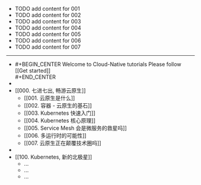 - TODO add content for 001
- TODO add content for 002
- TODO add content for 003
- TODO add content for 004
- TODO add content for 005
- TODO add content for 006
- TODO add content for 007
- ---
- #+BEGIN_CENTER
  Welcome to Cloud-Native tutorials
  Please follow [[Get started]]  
  #+END_CENTER
-
- [[000. 七进七出, 畅游云原生]]
	- [[001. 云原生是什么]]
	- [[002. 容器 - 云原生的基石]]
	- [[003. Kubernetes 快速入门]]
	- [[004. Kubernetes 核心原理]]
	- [[005. Service Mesh 会是微服务的救星吗]]
	- [[006. 多运行时的可能性]]
	- [[007. 云原生正在颠覆技术圈吗]]
-
- [[100. Kubernetes, 新的北极星]]
	- ...
	- ...
	- ...